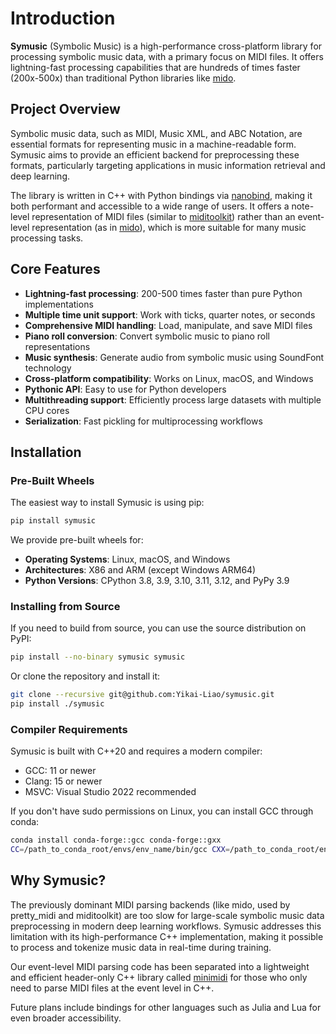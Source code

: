 # Introduction

**Symusic** (Symbolic Music) is a high-performance cross-platform library for processing symbolic music data, with a primary focus on MIDI files. It offers lightning-fast processing capabilities that are hundreds of times faster (200x-500x) than traditional Python libraries like [mido](https://github.com/mido/mido).

## Project Overview

Symbolic music data, such as MIDI, Music XML, and ABC Notation, are essential formats for representing music in a machine-readable form. Symusic aims to provide an efficient backend for preprocessing these formats, particularly targeting applications in music information retrieval and deep learning.

The library is written in C++ with Python bindings via [nanobind](https://github.com/wjakob/nanobind), making it both performant and accessible to a wide range of users. It offers a note-level representation of MIDI files (similar to [miditoolkit](https://github.com/YatingMusic/miditoolkit)) rather than an event-level representation (as in [mido](https://github.com/mido/mido)), which is more suitable for many music processing tasks.

## Core Features

- **Lightning-fast processing**: 200-500 times faster than pure Python implementations
- **Multiple time unit support**: Work with ticks, quarter notes, or seconds
- **Comprehensive MIDI handling**: Load, manipulate, and save MIDI files
- **Piano roll conversion**: Convert symbolic music to piano roll representations
- **Music synthesis**: Generate audio from symbolic music using SoundFont technology
- **Cross-platform compatibility**: Works on Linux, macOS, and Windows
- **Pythonic API**: Easy to use for Python developers
- **Multithreading support**: Efficiently process large datasets with multiple CPU cores
- **Serialization**: Fast pickling for multiprocessing workflows

## Installation

### Pre-Built Wheels

The easiest way to install Symusic is using pip:

```bash
pip install symusic
```

We provide pre-built wheels for:
- **Operating Systems**: Linux, macOS, and Windows
- **Architectures**: X86 and ARM (except Windows ARM64)
- **Python Versions**: CPython 3.8, 3.9, 3.10, 3.11, 3.12, and PyPy 3.9

### Installing from Source

If you need to build from source, you can use the source distribution on PyPI:

```bash
pip install --no-binary symusic symusic
```

Or clone the repository and install it:

```bash
git clone --recursive git@github.com:Yikai-Liao/symusic.git
pip install ./symusic
```

### Compiler Requirements

Symusic is built with C++20 and requires a modern compiler:

- GCC: 11 or newer
- Clang: 15 or newer
- MSVC: Visual Studio 2022 recommended

If you don't have sudo permissions on Linux, you can install GCC through conda:

```bash
conda install conda-forge::gcc conda-forge::gxx
CC=/path_to_conda_root/envs/env_name/bin/gcc CXX=/path_to_conda_root/envs/env_name/bin/g++ pip install --no-binary symusic symusic
```

## Why Symusic?

The previously dominant MIDI parsing backends (like mido, used by pretty_midi and miditoolkit) are too slow for large-scale symbolic music data preprocessing in modern deep learning workflows. Symusic addresses this limitation with its high-performance C++ implementation, making it possible to process and tokenize music data in real-time during training.

Our event-level MIDI parsing code has been separated into a lightweight and efficient header-only C++ library called [minimidi](https://github.com/lzqlzzq/minimidi) for those who only need to parse MIDI files at the event level in C++.

Future plans include bindings for other languages such as Julia and Lua for even broader accessibility. 